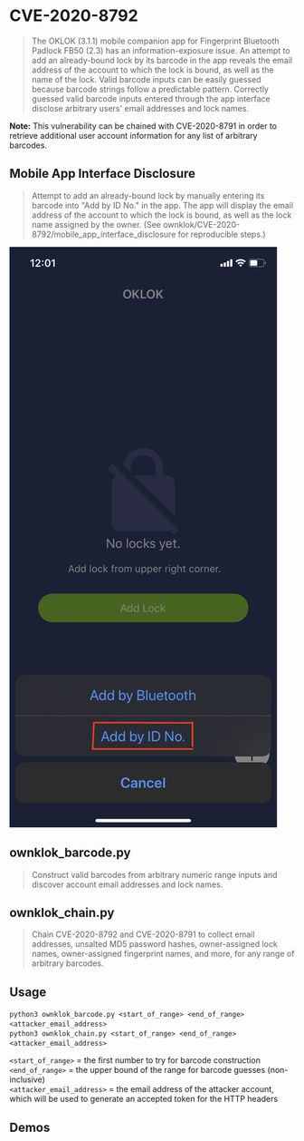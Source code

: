 # CVE-2020-8792
>The OKLOK (3.1.1) mobile companion app for Fingerprint Bluetooth Padlock FB50 (2.3) has an information-exposure issue. An attempt to add an already-bound lock by its barcode in the app reveals the email address of the account to which the lock is bound, as well as the name of the lock. Valid barcode inputs can be easily guessed because barcode strings follow a predictable pattern. Correctly guessed valid barcode inputs entered through the app interface disclose arbitrary users' email addresses and lock names. 

**Note:** This vulnerability can be chained with CVE-2020-8791 in order to retrieve additional user account information for any list of arbitrary barcodes.

## Mobile App Interface Disclosure
>Attempt to add an already-bound lock by manually entering its barcode into "Add by ID No." in the app. The app will display the email address of the account to which the lock is bound, as well as the lock name assigned by the owner. (See ownklok/CVE-2020-8792/mobile_app_interface_disclosure for reproducible steps.)

![alt text](../screenshots/mobile_app_info_disclosure_step1.png "Mobile App Interface Info Disclosure: Step 1")

## ownklok_barcode.py
>Construct valid barcodes from arbitrary numeric range inputs and discover account email addresses and lock names.

## ownklok_chain.py
>Chain CVE-2020-8792 and CVE-2020-8791 to collect email addresses, unsalted MD5 password hashes, owner-assigned lock names, owner-assigned fingerprint names, and more, for any range of arbitrary barcodes.

## Usage
```python3 ownklok_barcode.py <start_of_range> <end_of_range> <attacker_email_address>``` <br/>
```python3 ownklok_chain.py <start_of_range> <end_of_range> <attacker_email_address>```

`<start_of_range>` = the first number to try for barcode construction <br/>
`<end_of_range>` = the upper bound of the range for barcode guesses (non-inclusive) <br/>
`<attacker_email_address>` = the email address of the attacker account, which will be used to generate an accepted token for the HTTP headers

## Demos
